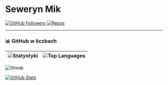 # Seweryn Mik 

[![GitHub Followers](https://img.shields.io/github/followers/sewerynmik?label=Follow&style=for-the-badge)](https://github.com/sewerynmik)
[![Repos](https://img.shields.io/badge/Repositories-%E2%9C%94%EF%B8%8F-blue?style=for-the-badge)](https://github.com/sewerynmik?tab=repositories)

---

### 📊 **GitHub w liczbach**
| ![Statystyki](https://github-readme-stats.vercel.app/api?username=sewerynmik&show_icons=true&theme=dark&hide_border=true) | ![Top Languages](https://github-readme-stats.vercel.app/api/top-langs/?username=sewerynmik&layout=compact&theme=dark&hide_border=true) |
|---------------------------------------------------------------------------------------------------------------------------|--------------------------------------------------------------------------------------------------------------------------------------|

![Streak](https://github-readme-streak-stats.herokuapp.com/?user=sewerynmik&theme=dark&hide_border=true)

[![GitHub Stats](https://github-readme-stats.vercel.app/api?username=sewerynmik&show_icons=true&count_private=true&include_all_commits=true&theme=radical&hide_border=true&custom_title=Moje%20Statsy&role=OWNER,COLLABORATOR)](https://github.com/sewerynmik)
